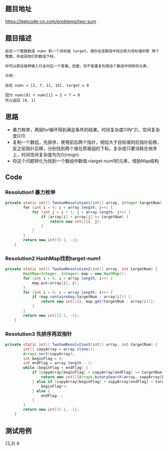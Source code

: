 ## 题目地址

https://leetcode-cn.com/problems/two-sum



## 题目描述

```
给定一个整数数组 nums 和一个目标值 target，请你在该数组中找出和为目标值的那 两个 整数，并返回他们的数组下标。

你可以假设每种输入只会对应一个答案。但是，你不能重复利用这个数组中同样的元素。

示例:

给定 nums = [2, 7, 11, 15], target = 9

因为 nums[0] + nums[1] = 2 + 7 = 9
所以返回 [0, 1]
```



## 思路

- 暴力枚举，两层for循环得到满足条件的结果。时间复杂度O(N^2)，空间复杂度O(1)
- 复制一个数组，先排序，使用前后两个指针，相加大于目标值则后指针前移，反之前指针后移，分别找到两个值在原属组的下标。复杂度只要消耗在排序上，时间空间复杂度均为O(nlogn)
- 将这个问题转化为找到一个数组中数值=target-num1的元素，借助Map结构



## Code
### Resolution1 暴力枚举
```java
private static int[] TwoSumResolution1(int[] array, Integer targetNum) {
        for (int i = 0; i < array.length; i++) {
            for (int j = i + 1; j < array.length; j++) {
                if (array[i] + array[j] == targetNum) {
                    return new int[]{i, j};
                }
            }
        }
        return new int[]{-1, -1};
    }
```
### Resolution2 HashMap找到target-num1
```java
private static int[] TwoSumResolution2(int[] array, int targetNum) {
        HashMap<Integer, Integer> map = new HashMap();
        for (int i = 0; i < array.length; i++) {
            map.put(array[i], i);
        }
        for (int i = 0; i < array.length; i++) {
            if (map.containsKey(targetNum - array[i])) {
                return new int[]{i, map.get(targetNum - array[i])};
            }
        }
        return new int[]{-1, -1};
    }
```

### Resolution3 先排序再双指针
```java
private static int[] TwoSumResolution3(int[] array, int targetNum) {
        int[] copyArray = array.clone();
        Arrays.sort(copyArray);
        int beginFlag = 0;
        int endFlag = array.length - 1;
        while (beginFlag < endFlag) {
            if (copyArray[beginFlag] + copyArray[endFlag] == targetNum) {
                return new int[]{Arrays.binarySearch(array, copyArray[beginFlag]), Arrays.binarySearch(array, copyArray[endFlag])};
            } else if (copyArray[beginFlag] + copyArray[endFlag] < targetNum) {
                beginFlag++;
            } else {
                endFlag--;
            }
        }
        return new int[]{-1, -1};
    }
```

## 测试用例
{3,3} 6